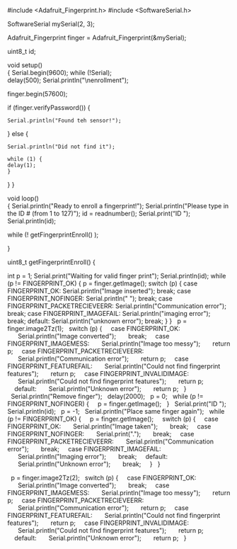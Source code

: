 
#include <Adafruit_Fingerprint.h>
#include <SoftwareSerial.h>

SoftwareSerial mySerial(2, 3);

Adafruit_Fingerprint finger = Adafruit_Fingerprint(&mySerial);

uint8_t id;

void setup()  
{
  Serial.begin(9600);
  while (!Serial);  
  delay(500);
  Serial.println("\nenrollment");


  finger.begin(57600);
  
  if (finger.verifyPassword()) {
  
    Serial.println("Found teh sensor!");
  } 
  else {
  
    Serial.println("Did not find it");
    
    while (1) {
    delay(1); 
    }
  }
}

void loop()                     
{
  Serial.println("Ready to enroll a fingerprint!");
  Serial.println("Please type in the ID # (from 1 to 127)");
  id = readnumber();
Serial.print(“ID ");
  Serial.println(id);
  
  while (!  getFingerprintEnroll() 
);

}

uint8_t getFingerprintEnroll() {

  int p = 1;
  Serial.print("Waiting for valid finger print"); 
Serial.println(id);
  while (p != FINGERPRINT_OK) {
    p = finger.getImage();
    switch (p) {
    case FINGERPRINT_OK:
      Serial.println("Image inserted");
      break;
    case FINGERPRINT_NOFINGER:
      Serial.println(" ");
      break;
    case FINGERPRINT_PACKETRECIEVEERR:
      Serial.println("Communication error");
      break;
    case FINGERPRINT_IMAGEFAIL:
      Serial.println("imaging error");
      break;
    default:
      Serial.println("unknown error");
      break;
    }
  }
    p = finger.image2Tz(1);
  switch (p) {
    case FINGERPRINT_OK:
      Serial.println("Image converted");
      break;
    case FINGERPRINT_IMAGEMESS:
      Serial.println("Image too messy");
      return p;
    case FINGERPRINT_PACKETRECIEVEERR:
      Serial.println("Communication error");
      return p;
    case FINGERPRINT_FEATUREFAIL:
      Serial.println("Could not find fingerprint features");
      return p;
    case FINGERPRINT_INVALIDIMAGE:
      Serial.println("Could not find fingerprint features");
      return p;
    default:
      Serial.println("Unknown error");
      return p;
  }
  
  Serial.println("Remove finger");
  delay(2000);
  p = 0;
  while (p != FINGERPRINT_NOFINGER) {
    p = finger.getImage();
  }
  Serial.print("ID "); Serial.println(id);
  p = -1;
  Serial.println("Place same finger again");
  while (p != FINGERPRINT_OK) {
    p = finger.getImage();
    switch (p) {
    case FINGERPRINT_OK:
      Serial.println("Image taken");
      break;
    case FINGERPRINT_NOFINGER:
      Serial.print(".");
      break;
    case FINGERPRINT_PACKETRECIEVEERR:
      Serial.println("Communication error");
      break;
    case FINGERPRINT_IMAGEFAIL:
      Serial.println("Imaging error");
      break;
    default:
      Serial.println("Unknown error");
      break;
    }
  }


  p = finger.image2Tz(2);
  switch (p) {
    case FINGERPRINT_OK:
      Serial.println("Image converted");
      break;
    case FINGERPRINT_IMAGEMESS:
      Serial.println("Image too messy");
      return p;
    case FINGERPRINT_PACKETRECIEVEERR:
      Serial.println("Communication error");
      return p;
    case FINGERPRINT_FEATUREFAIL:
      Serial.println("Could not find fingerprint features");
      return p;
    case FINGERPRINT_INVALIDIMAGE:
      Serial.println("Could not find fingerprint features");
      return p;
    default:
      Serial.println("Unknown error");
      return p;
  }
  

